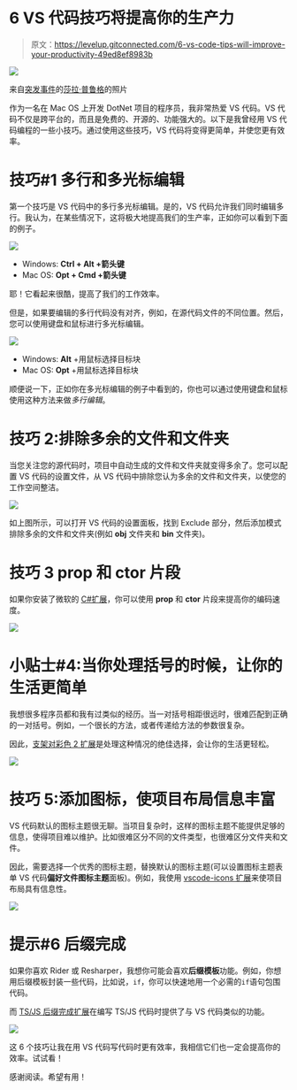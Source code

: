 # 6 VS 代码技巧将提高你的生产力

> 原文：<https://levelup.gitconnected.com/6-vs-code-tips-will-improve-your-productivity-49ed8ef8983b>

![](img/46ca54d85b6bc810f2b71795caf8bd97.png)

来自[突发事件](https://burst.shopify.com/computer?utm_campaign=photo_credit&utm_content=Free+Developer+Coding+In+Php+Image%3A+Stunning+Photography&utm_medium=referral&utm_source=credit)的[莎拉·普鲁格](https://burst.shopify.com/@sarahpflugphoto?utm_campaign=photo_credit&utm_content=Free+Developer+Coding+In+Php+Image%3A+Stunning+Photography&utm_medium=referral&utm_source=credit)的照片

作为一名在 Mac OS 上开发 DotNet 项目的程序员，我非常热爱 VS 代码。VS 代码不仅是跨平台的，而且是免费的、开源的、功能强大的。以下是我曾经用 VS 代码编程的一些小技巧。通过使用这些技巧，VS 代码将变得更简单，并使您更有效率。

# 技巧#1 多行和多光标编辑

第一个技巧是 VS 代码中的多行多光标编辑。是的，VS 代码允许我们同时编辑多行。我认为，在某些情况下，这将极大地提高我们的生产率，正如你可以看到下面的例子。

![](img/f02017097c171ffd2df75d79a3c0982d.png)

*   Windows: **Ctrl + Alt +箭头键**
*   Mac OS: **Opt + Cmd +箭头键**

耶！它看起来很酷，提高了我们的工作效率。

但是，如果要编辑的多行代码没有对齐，例如，在源代码文件的不同位置。然后，您可以使用键盘和鼠标进行多光标编辑。

![](img/fa3da722ed7a91b15fdca55c4ded33f1.png)

*   Windows: **Alt** +用鼠标选择目标块
*   Mac OS: **Opt** +用鼠标选择目标块

顺便说一下，正如你在多光标编辑的例子中看到的，你也可以通过使用键盘和鼠标使用这种方法来做*多行编辑*。

# 技巧 2:排除多余的文件和文件夹

当您关注您的源代码时，项目中自动生成的文件和文件夹就变得多余了。您可以配置 VS 代码的设置文件，从 VS 代码中排除您认为多余的文件和文件夹，以使您的工作空间整洁。

![](img/a01c142595d770c4bcc292cfc88aaaba.png)

如上图所示，可以打开 VS 代码的设置面板，找到 Exclude 部分，然后添加模式排除多余的文件和文件夹(例如 **obj** 文件夹和 **bin** 文件夹)。

# 技巧 3 prop 和 ctor 片段

如果你安装了微软的 [C#扩展](https://marketplace.visualstudio.com/items?itemName=ms-vscode.csharp)，你可以使用 **prop** 和 **ctor** 片段来提高你的编码速度。

![](img/3271b489f86e08806eac18cf0a9be777.png)

# 小贴士#4:当你处理括号的时候，让你的生活更简单

我想很多程序员都和我有过类似的经历。当一对括号相距很远时，很难匹配到正确的一对括号。例如，一个很长的方法，或者传递给方法的参数很复杂。

因此，[支架对彩色 2 扩展](https://marketplace.visualstudio.com/items?itemName=CoenraadS.bracket-pair-colorizer-2)是处理这种情况的绝佳选择，会让你的生活更轻松。

![](img/af760a46dd80ac78a6c666a3c70736f5.png)

# 技巧 5:添加图标，使项目布局信息丰富

VS 代码默认的图标主题很无聊。当项目复杂时，这样的图标主题不能提供足够的信息，使得项目难以维护。比如很难区分不同的文件类型，也很难区分文件夹和文件。

因此，需要选择一个优秀的图标主题，替换默认的图标主题(可以设置图标主题表单 VS 代码**偏好文件图标主题**面板)。例如，我使用 [vscode-icons 扩展](https://marketplace.visualstudio.com/items?itemName=vscode-icons-team.vscode-icons)来使项目布局具有信息性。

![](img/0ccaa0d999baf6e38904ed1bf52f6a74.png)

# 提示#6 后缀完成

如果你喜欢 Rider 或 Resharper，我想你可能会喜欢**后缀模板**功能。例如，你想用后缀模板封装一些代码，比如说，`if`，你可以快速地用一个必需的`if`语句包围代码。

而 [TS/JS 后缀完成扩展](https://marketplace.visualstudio.com/items?itemName=ipatalas.vscode-postfix-ts)在编写 TS/JS 代码时提供了与 VS 代码类似的功能。

![](img/bd9eaac19bb4d66bf69e4bf0ed8d01c3.png)

这 6 个技巧让我在用 VS 代码写代码时更有效率，我相信它们也一定会提高你的效率。试试看！

感谢阅读。希望有用！